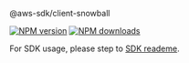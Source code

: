 @aws-sdk/client-snowball

[![NPM version](https://img.shields.io/npm/v/@aws-sdk/client-snowball/preview.svg)](https://www.npmjs.com/package/@aws-sdk/client-snowball)
[![NPM downloads](https://img.shields.io/npm/dm/@aws-sdk/client-snowball.svg)](https://www.npmjs.com/package/@aws-sdk/client-snowball)

For SDK usage, please step to [SDK reademe](https://github.com/aws/aws-sdk-js-v3).
